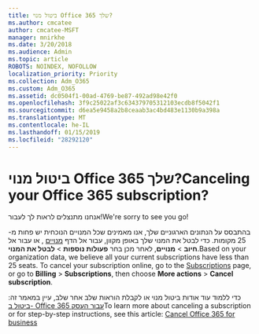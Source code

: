 ```yaml
---
title: ביטול מנוי Office 365 שלך?
ms.author: cmcatee
author: cmcatee-MSFT
manager: mnirkhe
ms.date: 3/20/2018
ms.audience: Admin
ms.topic: article
ROBOTS: NOINDEX, NOFOLLOW
localization_priority: Priority
ms.collection: Adm_O365
ms.custom: Adm_O365
ms.assetid: dc0504f1-00ad-4769-be87-492ad98e42f0
ms.openlocfilehash: 3f9c25022af3c634379705312103ecdb8f5042f1
ms.sourcegitcommit: d6ea5e9458a2b8ceaab3ac4bd483e1130b9a398a
ms.translationtype: MT
ms.contentlocale: he-IL
ms.lasthandoff: 01/15/2019
ms.locfileid: "28292120"
---
```

# <a name="canceling-your-office-365-subscription"></a><span data-ttu-id="4312b-102">ביטול מנוי Office 365 שלך?</span><span class="sxs-lookup"><span data-stu-id="4312b-102">Canceling your Office 365 subscription?</span></span>

<span data-ttu-id="4312b-103">אנחנו מתנצלים לראות לך לעבור!</span><span class="sxs-lookup"><span data-stu-id="4312b-103">We're sorry to see you go!</span></span> 
  
<span data-ttu-id="4312b-p101">בהתבסס על הנתונים הארגוניים שלך, אנו מאמינים שכל המנויים הנוכחית יש פחות מ- 25 מקומות. כדי לבטל את המנוי שלך באופן מקוון, עבור אל הדף [מנויים](https://go.microsoft.com/fwlink/p/?linkid=842054) , או עבור אל **חיוב** \> **מנויים**, לאחר מכן בחר **פעולות נוספות** \> **לבטל את המנוי**.</span><span class="sxs-lookup"><span data-stu-id="4312b-p101">Based on your organization data, we believe all your current subscriptions have less than 25 seats. To cancel your subscription online, go to the [Subscriptions](https://go.microsoft.com/fwlink/p/?linkid=842054) page, or go to **Billing** \> **Subscriptions**, then choose **More actions** \> **Cancel subscription**.</span></span>
  
<span data-ttu-id="4312b-106">כדי ללמוד עוד אודות ביטול מנוי או לקבלת הוראות שלב אחר שלב, עיין במאמר זה: [ביטול ב- Office 365 עבור העסק](https://support.office.com/en-us/article/b1bc0bef-4608-4601-813a-cdd9f746709a)</span><span class="sxs-lookup"><span data-stu-id="4312b-106">To learn more about canceling a subscription or for step-by-step instructions, see this article: [Cancel Office 365 for business](https://support.office.com/en-us/article/b1bc0bef-4608-4601-813a-cdd9f746709a)</span></span>
  


